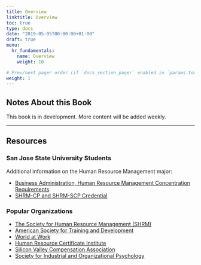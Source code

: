 ```yaml
---
title: Overview
linktitle: Overview
toc: true
type: docs
date: "2019-05-05T00:00:00+01:00"
draft: true
menu:
  hr_fundamentals:
    name: Overview
    weight: 10

# Prev/next pager order (if `docs_section_pager` enabled in `params.toml`)
weight: 1
---
```


## Notes About this Book

This book is in development. More content will be added weekly.

---

## Resources

### San Jose State University Students

Additional information on the Human Resource Management major:
- [Business Administration, Human Resource Management Concentration Requirements](https://catalog.sjsu.edu/preview_program.php?catoid=2&poid=521&returnto=96)
- [SHRM-CP and SHRM-SCP Credential](https://www.sjsu.edu/ipp/shrm-certification/eligibility/)

### Popular Organizations
- [The Society for Human Resource Management (SHRM)](https://www.shrm.org/Pages/default.aspx)
- [American Society for Training and Development](https://www.td.org/certification)
- [World at Work](https://www.worldatwork.org/)
- [Human Resource Certificate Institute](https://www.hrci.org/)
- [Silicon Valley Compensation Association](https://www.svca-online.org/)
- [Society for Industrial and Organizational Psychology](https://www.siop.org/)